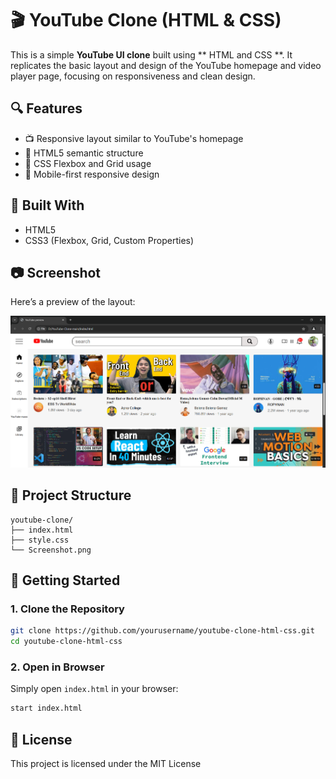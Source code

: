 
# 🎬 YouTube Clone (HTML & CSS)

This is a simple **YouTube UI clone** built using ** HTML and CSS **. It replicates the basic layout and design of the YouTube homepage and video player page, focusing on responsiveness and clean design.

## 🔍 Features

- 📺 Responsive layout similar to YouTube's homepage
- 🧱 HTML5 semantic structure
- 🎨 CSS Flexbox and Grid usage
- 📱 Mobile-first responsive design

## 🧱 Built With

- HTML5
- CSS3 (Flexbox, Grid, Custom Properties)

## 📷 Screenshot

Here’s a preview of the layout:

![YouTube Clone Preview](Screenshot.png) <!-- Replace with the actual path to your screenshot -->

## 📁 Project Structure

```
youtube-clone/
├── index.html
├── style.css
└── Screenshot.png
```

## 🚀 Getting Started

### 1. Clone the Repository

```bash
git clone https://github.com/yourusername/youtube-clone-html-css.git
cd youtube-clone-html-css
```

### 2. Open in Browser

Simply open `index.html` in your browser:

```bash
start index.html
```

## 📄 License

This project is licensed under the MIT License 
